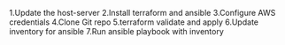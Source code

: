 1.Update the host-server
2.Install terraform and ansible
3.Configure AWS credentials
4.Clone Git repo
5.terraform validate and apply 
6.Update inventory for ansible
7.Run ansible playbook with inventory
